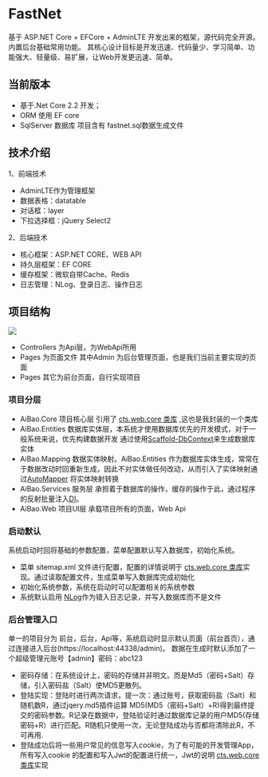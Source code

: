 # FastNet
基于 ASP.NET Core + EFCore + AdminLTE 开发出来的框架，源代码完全开源。内置后台基础常用功能。
其核心设计目标是开发迅速、代码量少、学习简单、功能强大、轻量级、易扩展，让Web开发更迅速、简单。

## 当前版本
* 基于.Net Core 2.2 开发；
* ORM 使用 EF core 
* SqlServer 数据库 项目含有 fastnet.sql数据生成文件

## 技术介绍
1、前端技术
* AdminLTE作为管理框架
* 数据表格：datatable
* 对话框：layer
* 下拉选择框：jQuery Select2

2、后端技术

* 核心框架：ASP.NET CORE、WEB API
* 持久层框架：EF CORE
* 缓存框架：微软自带Cache、Redis
* 日志管理：NLog、登录日志、操作日志

## 项目结构
![](https://github.com/lovachen/FastNet/raw/master/1553821813(1).jpg)
* Controllers 为Api层，为WebApi所用
* Pages 为页面文件 其中Admin 为后台管理页面，也是我们当前主要实现的页面
* Pages 其它为前台页面，自行实现项目
### 项目分层
* AiBao.Core 项目核心层 引用了 [cts.web.core 类库](https://github.com/lovachen/cts.web.core) ,这也是我封装的一个类库
* AiBao.Entities 数据库实体层，本系统才使用数据库优先的开发模式，对于一般系统来说，优先构建数据开发 通过使用[Scaffold-DbContext](https://docs.microsoft.com/en-us/ef/core/miscellaneous/cli/dotnet)来生成数据库实体
* AiBao.Mapping 数据实体映射。AiBao.Entities 作为数据库实体生成，常常在于数据改动时回重新生成，因此不对实体做任何改动，从而引入了实体映射通过[AutoMapper](https://www.nuget.org/packages/AutoMapper/) 将实体映射转换
* AiBao.Services 服务层 承担着于数据库的操作，缓存的操作于此，通过程序的反射批量注入[DI](https://docs.microsoft.com/en-us/aspnet/core/fundamentals/dependency-injection?view=aspnetcore-2.2)。
* AiBao.Web 项目UI层 承载项目所有的页面，Web Api
### 启动默认
系统启动时回将基础的参数配置，菜单配置默认写入数据库，初始化系统。
* 菜单 sitemap.xml 文件进行配置，配置的详情说明于 [cts.web.core 类库](https://github.com/lovachen/cts.web.core)实现。通过读取配置文件，生成菜单写入数据库完成初始化
* 初始化系统参数，系统在启动时可以配置相关的系统参数 
* 系统默认启用 [NLog](https://github.com/NLog/NLog.Web/wiki/Getting-started-with-ASP.NET-Core-2)作为错入日志记录，并写入数据库而不是文件
### 后台管理入口
单一的项目分为 前台，后台，Api等，系统启动时显示默认页面（前台首页），通过连接进入后台(https://localhost:44338/admin)。
数据在生成时默认添加了一个超级管理元账号【admin】密码：abc123
* 密码存储：在系统设计上，密码的存储并非明文。而是Md5（密码+Salt）存储，引入密码盐（Salt）使MD5更散列。
* 登陆实现：登陆时进行两次请求，提一次：通过账号，获取密码盐（Salt）和随机数R，通过jqery.md5插件运算 MD5(MD5（密码+Salt）+R)得到最终提交的密码参数。R记录在数据中，登陆验证时通过数据库记录的用户MD5(存储密码+R）进行匹配。R随机只使用一次，无论登陆成功与否都将清除此R，不可再用.
* 登陆成功后将一些用户常见的信息写入cookie，为了有可能的开发管理App，所有写入cookie 的配置和写入Jwt的配置进行统一，Jwt的说明 [cts.web.core 类库](https://github.com/lovachen/cts.web.core)实现
